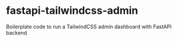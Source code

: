# fastapi-tailwindcss-admin
Boilerplate code to run a TailwindCSS admin dashboard with FastAPI backend
